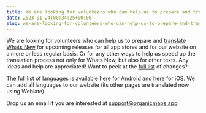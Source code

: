 ```yaml
---
title: We are looking for volunteers who can help us to prepare and translate Whats New for upcoming releases for all app stores and for our website on a more or less regular basis
date: 2023-01-24T00:34:25+00:00
slug: we-are-looking-for-volunteers-who-can-help-us-to-prepare-and-translate-whats-new-for-upcoming-releases-for-all-app-stores-and-for-our-website-on-a-more-or-less-regular-basis
---
```


We are looking for volunteers who can help us to prepare and [translate Whats New](https://github.com/organicmaps/organicmaps/pull/4326) for upcoming releases for all app stores and for our website on a more or less regular basis. Or for any other ways to help us speed up the translation process not only for Whats New, but also for other texts. Any ideas and help are appreciated! Want to peek at the [full list](https://github.com/organicmaps/organicmaps.github.io/pull/95) of changes?

The full list of languages is available [here](https://support.google.com/googleplay/android-developer/answer/9844778?rd=1#zippy=%2Cview-list-of-available-languages) for Android and [here](https://help.apple.com/app-store-connect/#/dev997f9cf7c) for iOS. We can add all languages to our website (its other pages are translated now using Weblate).

Drop us an email if you are interested at support@organicmaps.app
